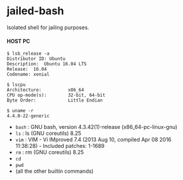 # jailed-bash
Isolated shell for jailing purposes.

#### HOST PC  
    $ lsb_release -a
    Distributor ID: Ubuntu  
    Description:  Ubuntu 16.04 LTS  
    Release:  16.04  
    Codename: xenial  

    $ lscpu
    Architecture:          x86_64
    CPU op-mode(s):        32-bit, 64-bit
    Byte Order:            Little Endian

    $ uname -r
    4.4.0-22-generic



- `bash` : GNU bash, version 4.3.42(1)-release (x86_64-pc-linux-gnu)
- `ls` : ls (GNU coreutils) 8.25
- `vim` : VIM - Vi IMproved 7.4 (2013 Aug 10, compiled Apr 08 2016 11:38:28) - Included patches: 1-1689
- `rm` : rm (GNU coreutils) 8.25
- `cd`
- `pwd`
- (all the other builtin commands)
